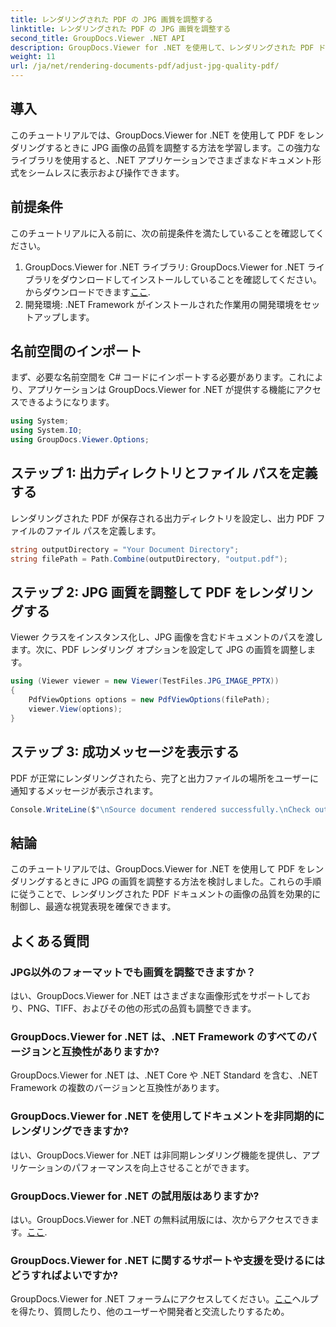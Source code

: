 ```yaml
---
title: レンダリングされた PDF の JPG 画質を調整する
linktitle: レンダリングされた PDF の JPG 画質を調整する
second_title: GroupDocs.Viewer .NET API
description: GroupDocs.Viewer for .NET を使用して、レンダリングされた PDF ドキュメントの JPG 画質を調整する方法を学びます。ドキュメントの表示エクスペリエンスを向上させます。
weight: 11
url: /ja/net/rendering-documents-pdf/adjust-jpg-quality-pdf/
---
```

## 導入
このチュートリアルでは、GroupDocs.Viewer for .NET を使用して PDF をレンダリングするときに JPG 画像の品質を調整する方法を学習します。この強力なライブラリを使用すると、.NET アプリケーションでさまざまなドキュメント形式をシームレスに表示および操作できます。
## 前提条件
このチュートリアルに入る前に、次の前提条件を満たしていることを確認してください。
1.  GroupDocs.Viewer for .NET ライブラリ: GroupDocs.Viewer for .NET ライブラリをダウンロードしてインストールしていることを確認してください。からダウンロードできます[ここ](https://releases.groupdocs.com/viewer/net/).
2. 開発環境: .NET Framework がインストールされた作業用の開発環境をセットアップします。

## 名前空間のインポート
まず、必要な名前空間を C# コードにインポートする必要があります。これにより、アプリケーションは GroupDocs.Viewer for .NET が提供する機能にアクセスできるようになります。
```csharp
using System;
using System.IO;
using GroupDocs.Viewer.Options;
```
## ステップ 1: 出力ディレクトリとファイル パスを定義する
レンダリングされた PDF が保存される出力ディレクトリを設定し、出力 PDF ファイルのファイル パスを定義します。
```csharp
string outputDirectory = "Your Document Directory";
string filePath = Path.Combine(outputDirectory, "output.pdf");
```
## ステップ 2: JPG 画質を調整して PDF をレンダリングする
Viewer クラスをインスタンス化し、JPG 画像を含むドキュメントのパスを渡します。次に、PDF レンダリング オプションを設定して JPG の画質を調整します。
```csharp
using (Viewer viewer = new Viewer(TestFiles.JPG_IMAGE_PPTX))
{               
    PdfViewOptions options = new PdfViewOptions(filePath);
    viewer.View(options);
}
```
## ステップ 3: 成功メッセージを表示する
PDF が正常にレンダリングされたら、完了と出力ファイルの場所をユーザーに通知するメッセージが表示されます。
```csharp
Console.WriteLine($"\nSource document rendered successfully.\nCheck output in {outputDirectory}.");
```

## 結論
このチュートリアルでは、GroupDocs.Viewer for .NET を使用して PDF をレンダリングするときに JPG の画質を調整する方法を検討しました。これらの手順に従うことで、レンダリングされた PDF ドキュメントの画像の品質を効果的に制御し、最適な視覚表現を確保できます。
## よくある質問
### JPG以外のフォーマットでも画質を調整できますか？
はい、GroupDocs.Viewer for .NET はさまざまな画像形式をサポートしており、PNG、TIFF、およびその他の形式の品質も調整できます。
### GroupDocs.Viewer for .NET は、.NET Framework のすべてのバージョンと互換性がありますか?
GroupDocs.Viewer for .NET は、.NET Core や .NET Standard を含む、.NET Framework の複数のバージョンと互換性があります。
### GroupDocs.Viewer for .NET を使用してドキュメントを非同期的にレンダリングできますか?
はい、GroupDocs.Viewer for .NET は非同期レンダリング機能を提供し、アプリケーションのパフォーマンスを向上させることができます。
### GroupDocs.Viewer for .NET の試用版はありますか?
はい。GroupDocs.Viewer for .NET の無料試用版には、次からアクセスできます。[ここ](https://releases.groupdocs.com/).
### GroupDocs.Viewer for .NET に関するサポートや支援を受けるにはどうすればよいですか?
 GroupDocs.Viewer for .NET フォーラムにアクセスしてください。[ここ](https://forum.groupdocs.com/c/viewer/9)ヘルプを得たり、質問したり、他のユーザーや開発者と交流したりするため。